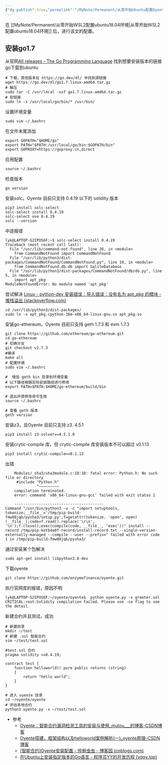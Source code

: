 ```yaml
---
{"dg-publish":true,"permalink":"/MyNote/Permanent/从零开始Ubuntu配置Oyente环境/"}
---
```


在 [[MyNote/Permanent/从零开始WSL2配置ubuntu18.04环境\|从零开始WSL2配置ubuntu18.04环境]] 后，进行该文的配置。
## 安装go1.7

从官网[All releases - The Go Programming Language](https://go.dev/dl/) 找到想要安装版本的链接
go下载到ubuntu
```
# 下载，其他版本在 https://go.dev/dl/ 中找到源链接
wget https://go.dev/dl/go1.7.linux-amd64.tar.gz
# 解压
sudo tar -C /usr/local -xzf go1.7.linux-amd64.tar.gz
# 软链接
sudo ln -s /usr/local/go/bin/* /usr/bin/
```
设置环境变量
```
sudo vim ~/.bashrc
```
在文件末尾添加
```
export GOPATH="$HOME/go"
export PATH="$PATH:/usr/local/go/bin:$GOPATH/bin"
export GOPROXY=https://goproxy.cn,direct
```
应用配置
```
source ~/.bashrc
```
检查版本
```
go version
```
安装solc。Oyente 目前只支持 0.4.19 以下的 solidity 版本
```
pip3 install solc-select
solc-select install 0.4.19
solc-select use 0.4.19
solc --version
```
中途报错
```
lyk@LAPTOP-G2IPOS6F:~$ solc-select install 0.4.19
Traceback (most recent call last):
  File "/usr/lib/command-not-found", line 28, in <module>
    from CommandNotFound import CommandNotFound
  File "/usr/lib/python3/dist-packages/CommandNotFound/CommandNotFound.py", line 19, in <module>
    from CommandNotFound.db.db import SqliteDatabase
  File "/usr/lib/python3/dist-packages/CommandNotFound/db/db.py", line 5, in <module>
    import apt_pkg
ModuleNotFoundError: No module named 'apt_pkg'
```
尝试解决
 [Linux - python-dev 安装错误：导入错误：没有名为 apt_pkg 的模块 - 堆栈溢出 (stackoverflow.com)](https://stackoverflow.com/questions/13708180/python-dev-installation-error-importerror-no-module-named-apt-pkg)
```
cd /usr/lib/python3/dist-packages/
sudo ln -s apt_pkg.cpython-36m-x86_64-linux-gnu.so apt_pkg.so
```
安装go-ethereum。Oyente 目前只支持 geth 1.7.3 和 evm 1.7.3
```
git clone https://github.com/ethereum/go-ethereum.git
cd go-ethereum 
# 切换分支
git checkout v1.7.3
#编译
make all
# 配置环境
sudo vim ~/.bashrc

#  增加 geth bin 目录到环境变量
# 以下路径根据实际安装路径进行修改
export PATH=$PATH:$HOME/go-ethereum/build/bin

# 退出并使修改命令生效
source ~/.bashrc

# 查看 geth 版本
geth version
```
安装z3，且Oyente 目前只支持 z3. 4.5.1
```
pip3 install z3-solver==4.5.1.0
```
安装crytic-compile 库，但 crytic-compile 库安装版本不可以超过 v0.1.13
```
pip3 install crytic-compile==0.1.13
```
出错
```
    Modules/_sha3/sha3module.c:18:10: fatal error: Python.h: No such file or directory
     #include "Python.h"
              ^~~~~~~~~~
    compilation terminated.
    error: command 'x86_64-linux-gnu-gcc' failed with exit status 1

    ----------------------------------------
Command "/usr/bin/python3 -u -c "import setuptools, tokenize;__file__='/tmp/pip-build-fmw88jqb/pysha3/setup.py';f=getattr(tokenize, 'open', open)(__file__);code=f.read().replace('\r\n', '\n');f.close();exec(compile(code, __file__, 'exec'))" install --record /tmp/pip-ketb4a0f-record/install-record.txt --single-version-externally-managed --compile --user --prefix=" failed with error code 1 in /tmp/pip-build-fmw88jqb/pysha3/
```
通过安装某个包解决
```
sudo apt-get install libpython3.8-dev
```
下载oyente
```
git clone https://github.com/enzymefinance/oyente.git
```
执行官网库的报错，原因不明
```
lyk@LAPTOP-G2IPOS6F:~/oyente/oyente$  python oyente.py -s greeter.sol
CRITICAL:root:Solidity compilation failed. Please use -ce flag to see the detail.
```
新建合约并且测试，成功
```
# 新建目录 
mkdir ~/test 
# 新建 .sol 智能合约 
vim ~/test/test.sol

#test.sol 合约
pragma solidity >=0.4.19;

contract test {
    function helloworld() pure public returns (string)
    {
        return "hello world";
    }
}

# 进入 oyente 目录 
cd ~/oyente/oyente 
# 评估本地合约 
python3 oyente.py -s ~/test/test.sol
```
- 参考
	- [Oyente：智能合约漏洞检测工具的安装与使用_mutou___的博客-CSDN博客](https://blog.csdn.net/mutou___/article/details/121584877)
	- [Oyente搭建，框架结构以及helloworld案例解析(一)_oyente原理-CSDN博客](https://blog.csdn.net/narcissus2_/article/details/115832793)
	- [[智能合约]Oyente安装配置 - 伶俐虫虫 - 博客园 (cnblogs.com)](https://www.cnblogs.com/xiao-xiaoyang/p/17370497.html)
	- [在Ubuntu上安装指定版本的Go语言 - 程序员YY的开发历程 (yqqy.top)](https://yqqy.top/ubuntu-install-golang/#%E5%AE%89%E8%A3%85)